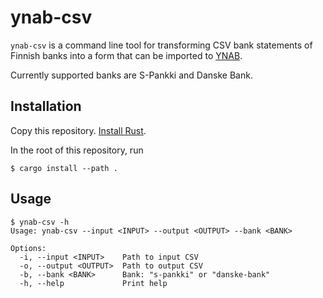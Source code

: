 # ynab-csv

`ynab-csv` is a command line tool for transforming CSV bank statements of
Finnish banks into a form that can be imported to [YNAB](https://ynab.com).

Currently supported banks are S-Pankki and Danske Bank.

## Installation

Copy this repository. [Install Rust](https://www.rust-lang.org/tools/install).

In the root of this repository, run

```shell
$ cargo install --path .
```

## Usage

```shell
$ ynab-csv -h
Usage: ynab-csv --input <INPUT> --output <OUTPUT> --bank <BANK>

Options:
  -i, --input <INPUT>    Path to input CSV
  -o, --output <OUTPUT>  Path to output CSV
  -b, --bank <BANK>      Bank: "s-pankki" or "danske-bank"
  -h, --help             Print help
```